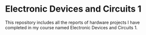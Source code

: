 # Electronic Devices and Circuits 1
This repository includes all the reports of hardware projects I have completed in my course named Electronic Devices and Circuits 1.

